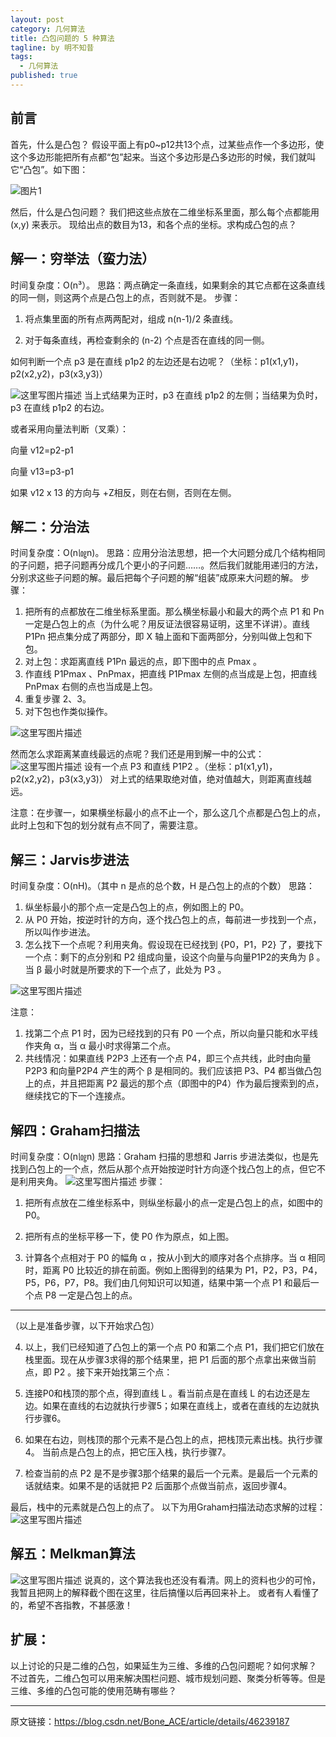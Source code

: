 ```yaml
---
layout: post
category: 几何算法
title: 凸包问题的 5 种算法
tagline: by 明不知昔
tags: 
  - 几何算法
published: true
---
```




## 前言

首先，什么是凸包？
假设平面上有p0~p12共13个点，过某些点作一个多边形，使这个多边形能把所有点都“包”起来。当这个多边形是凸多边形的时候，我们就叫它“凸包”。如下图：

![图片1](https://img-blog.csdn.net/20150529181415457)

<!--more-->

然后，什么是凸包问题？
我们把这些点放在二维坐标系里面，那么每个点都能用 (x,y) 来表示。
现给出点的数目为13，和各个点的坐标。求构成凸包的点？



## 解一：穷举法（蛮力法）

时间复杂度：O(n³）。
思路：两点确定一条直线，如果剩余的其它点都在这条直线的同一侧，则这两个点是凸包上的点，否则就不是。
步骤：

1. 将点集里面的所有点两两配对，组成 n(n-1)/2 条直线。

2. 对于每条直线，再检查剩余的 (n-2) 个点是否在直线的同一侧。

如何判断一个点 p3 是在直线 p1p2 的左边还是右边呢？（坐标：p1(x1,y1)，p2(x2,y2)，p3(x3,y3)）

![这里写图片描述](https://img-blog.csdn.net/20150529192037246)
当上式结果为正时，p3 在直线 p1p2 的左侧；当结果为负时，p3 在直线 p1p2 的右边。

或者采用向量法判断（叉乘）：

向量 v12=p2-p1

向量 v13=p3-p1

如果 v12 x 13 的方向与 +Z相反，则在右侧，否则在左侧。


## 解二：分治法

时间复杂度：O(n㏒n)。
思路：应用分治法思想，把一个大问题分成几个结构相同的子问题，把子问题再分成几个更小的子问题……。然后我们就能用递归的方法，分别求这些子问题的解。最后把每个子问题的解“组装”成原来大问题的解。
步骤：

1. 把所有的点都放在二维坐标系里面。那么横坐标最小和最大的两个点 P1 和 Pn 一定是凸包上的点（为什么呢？用反证法很容易证明，这里不详讲）。直线 P1Pn 把点集分成了两部分，即 X 轴上面和下面两部分，分别叫做上包和下包。
2. 对上包：求距离直线 P1Pn 最远的点，即下图中的点 Pmax 。
3. 作直线 P1Pmax 、PnPmax，把直线 P1Pmax 左侧的点当成是上包，把直线 PnPmax 右侧的点也当成是上包。
4. 重复步骤 2、3。
5. 对下包也作类似操作。

![这里写图片描述](https://img-blog.csdn.net/20150530094927274)

然而怎么求距离某直线最远的点呢？我们还是用到解一中的公式：
![这里写图片描述](https://img-blog.csdn.net/20150529192037246)
设有一个点 P3 和直线 P1P2 。（坐标：p1(x1,y1)，p2(x2,y2)，p3(x3,y3)）
对上式的结果取绝对值，绝对值越大，则距离直线越远。

注意：在步骤一，如果横坐标最小的点不止一个，那么这几个点都是凸包上的点，此时上包和下包的划分就有点不同了，需要注意。



## 解三：Jarvis步进法

时间复杂度：O(nH)。（其中 n 是点的总个数，H 是凸包上的点的个数）
思路：

1. 纵坐标最小的那个点一定是凸包上的点，例如图上的 P0。
2. 从 P0 开始，按逆时针的方向，逐个找凸包上的点，每前进一步找到一个点，所以叫作步进法。
3. 怎么找下一个点呢？利用夹角。假设现在已经找到 {P0，P1，P2} 了，要找下一个点：剩下的点分别和 P2 组成向量，设这个向量与向量P1P2的夹角为 β 。当 β 最小时就是所要求的下一个点了，此处为 P3 。

![这里写图片描述](https://img-blog.csdn.net/20150530114410318)

注意：

1. 找第二个点 P1 时，因为已经找到的只有 P0 一个点，所以向量只能和水平线作夹角 α，当 α 最小时求得第二个点。
2. 共线情况：如果直线 P2P3 上还有一个点 P4，即三个点共线，此时由向量P2P3 和向量P2P4 产生的两个 β 是相同的。我们应该把 P3、P4 都当做凸包上的点，并且把距离 P2 最远的那个点（即图中的P4）作为最后搜索到的点，继续找它的下一个连接点。



## 解四：Graham扫描法

时间复杂度：O(n㏒n)
思路：Graham 扫描的思想和 Jarris 步进法类似，也是先找到凸包上的一个点，然后从那个点开始按逆时针方向逐个找凸包上的点，但它不是利用夹角。
![这里写图片描述](https://img-blog.csdn.net/20150530151346608)
步骤：

1. 把所有点放在二维坐标系中，则纵坐标最小的点一定是凸包上的点，如图中的P0。

2. 把所有点的坐标平移一下，使 P0 作为原点，如上图。

3. 计算各个点相对于 P0 的幅角 α ，按从小到大的顺序对各个点排序。当 α 相同时，距离 P0 比较近的排在前面。例如上图得到的结果为 P1，P2，P3，P4，P5，P6，P7，P8。我们由几何知识可以知道，结果中第一个点 P1 和最后一个点 P8 一定是凸包上的点。

  ---

  （以上是准备步骤，以下开始求凸包）

  

4. 以上，我们已经知道了凸包上的第一个点 P0 和第二个点 P1，我们把它们放在栈里面。现在从步骤3求得的那个结果里，把 P1 后面的那个点拿出来做当前点，即 P2 。接下来开始找第三个点：

5. 连接P0和栈顶的那个点，得到直线 L 。看当前点是在直线 L 的右边还是左边。如果在直线的右边就执行步骤5；如果在直线上，或者在直线的左边就执行步骤6。

6. 如果在右边，则栈顶的那个元素不是凸包上的点，把栈顶元素出栈。执行步骤4。
  当前点是凸包上的点，把它压入栈，执行步骤7。

7. 检查当前的点 P2 是不是步骤3那个结果的最后一个元素。是最后一个元素的话就结束。如果不是的话就把 P2 后面那个点做当前点，返回步骤4。

最后，栈中的元素就是凸包上的点了。
以下为用Graham扫描法动态求解的过程：
![这里写图片描述](https://img-blog.csdn.net/20150530145453912)



## 解五：Melkman算法

![这里写图片描述](https://img-blog.csdn.net/20150530163818573)
说真的，这个算法我也还没有看清。网上的资料也少的可怜，我暂且把网上的解释截个图在这里，往后搞懂以后再回来补上。
或者有人看懂了的，希望不吝指教，不甚感激！



## 扩展：

以上讨论的只是二维的凸包，如果延生为三维、多维的凸包问题呢？如何求解？
不过首先，二维凸包可以用来解决围栏问题、城市规划问题、聚类分析等等。但是三维、多维的凸包可能的使用范畴有哪些？

---

原文链接：https://blog.csdn.net/Bone_ACE/article/details/46239187